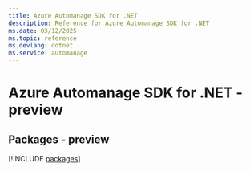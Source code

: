 ```yaml
---
title: Azure Automanage SDK for .NET
description: Reference for Azure Automanage SDK for .NET
ms.date: 03/12/2025
ms.topic: reference
ms.devlang: dotnet
ms.service: automanage
---
```

# Azure Automanage SDK for .NET - preview
## Packages - preview
[!INCLUDE [packages](automanage-index.md)]